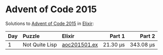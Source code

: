 # Advent of Code 2015

Solutions to [Advent of Code 2015](https://adventofcode.com/2015/) in [Elixir](https://elixir-lang.org/):

| Day  | Puzzle         | Elixir                                         |   Part 1 |    Part 2 |
| :--- | :------------- | :--------------------------------------------- | -------: | --------: |
| 1    | Not Quite Lisp | [aoc201501.ex](01_not_quite_lisp/aoc201501.ex) | 21.30 μs | 343.08 μs |
